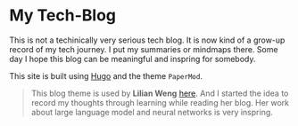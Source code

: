 # My Tech-Blog 

This is not a techinically very serious tech blog. It is now kind of a grow-up record of my tech journey. I put my summaries or mindmaps there. Some day I hope this blog can be meaningful and inspring for somebody.

This site is built using [Hugo](https://gohugo.io/) and the theme `PaperMod`.

> This blog theme is used by **Lilian Weng** [here](https://lilianweng.github.io/lil-log/).  And I started the idea to record my thoughts through learning while reading her blog. Her work about large language model and neural networks is very inspring.




